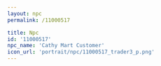 ```yaml
---
layout: npc
permalink: /11000517

title: Npc
id: '11000517'
npc_name: 'Cathy Mart Customer'
icon_url: 'portrait/npc/11000517_trader3_p.png'
---
```

